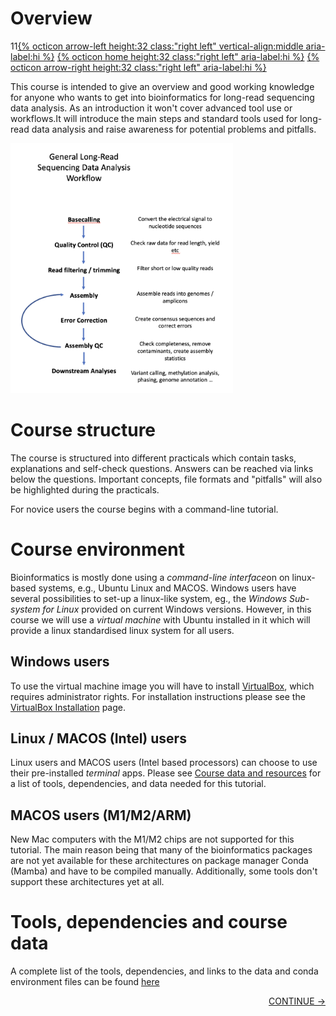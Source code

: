 # Overview

11[{% octicon arrow-left height:32 class:"right left" vertical-align:middle aria-label:hi %}](index.md) [{% octicon home height:32 class:"right left" aria-label:hi %}](index.md) [{% octicon arrow-right height:32 class:"right left" aria-label:hi %}](INTRO_.md)

This course is intended to give an overview and good working knowledge for anyone who wants to get into bioinformatics for long-read sequencing data analysis. As an introduction it won't cover advanced tool use or workflows.It will introduce the main steps and standard tools used for long-read data analysis and raise awareness for potential problems and pitfalls.

<img src="figures/over_1.png" height="400px">


# Course structure

The course is structured into different practicals which contain tasks, explanations and self-check questions. Answers can be reached via links below the questions. Important concepts, file formats and "pitfalls" will also be highlighted during the practicals.

For novice users the course begins with a command-line tutorial.


# Course environment

Bioinformatics is mostly done using a *command-line interface*on on linux-based systems, e.g., Ubuntu Linux and MACOS. Windows users have several possibilities to set-up a linux-like system, eg., the *Windows Sub-system for Linux* provided on current Windows versions. However, in this course we will use a *virtual machine* with Ubuntu installed in it which will provide a linux standardised linux system for all users. 

## Windows users

To use the virtual machine image you will have to install [VirtualBox](https://virtualbox.org), which requires administrator rights. For installation instructions please see the [VirtualBox Installation](VM.md) page.


## Linux / MACOS (Intel) users

Linux users and MACOS users (Intel based processors) can choose to use their pre-installed *terminal* apps. Please see [Course data and resources](DATA.md) for a list of tools, dependencies, and data needed for this tutorial.

## MACOS users (M1/M2/ARM)

New Mac computers with the M1/M2 chips are not supported for this tutorial. The main reason being that many of the bioinformatics packages are not yet available for these architectures on package manager Conda (Mamba) and have to be compiled manually. Additionally, some tools don't support these architectures yet at all. 


# Tools, dependencies and course data

A complete list of the tools, dependencies, and links to the data and conda environment files can be found [here](DATA.md#List-of-bioinformatic-tools-used)

<p align="right"><a href="https://bluemountainsanalytics.github.io/bma_ont_biosec_2022/VM.html">CONTINUE -></a>
</p>
